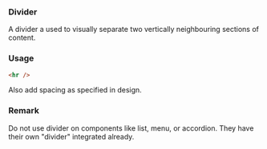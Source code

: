 ### Divider

A divider a used to visually separate two vertically neighbouring sections of content.

### Usage

```html
<hr />
```

Also add spacing as specified in design.

### Remark
Do not use divider on components like list, menu, or accordion. They have their own "divider" integrated already.
